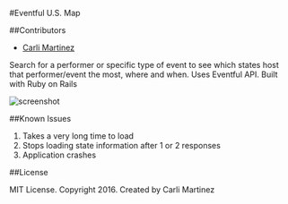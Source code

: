 #Eventful U.S. Map

##Contributors

* [Carli Martinez](https://github.com/csmartinez)

Search for a performer or specific type of event to see which states host that performer/event the most, where and when. Uses Eventful API. Built with Ruby on Rails

![screenshot](https://cloud.githubusercontent.com/assets/10466251/19377076/10bb7b4c-9198-11e6-9246-2da049e51058.png)

##Known Issues

 1. Takes a very long time to load
 2. Stops loading state information after 1 or 2 responses
 3. Application crashes


##License

MIT License. Copyright 2016. Created by Carli Martinez
